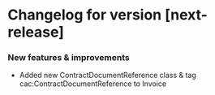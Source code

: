 # Changelog for version [next-release]

### New features & improvements
* Added new ContractDocumentReference class & tag cac:ContractDocumentReference to Invoice
